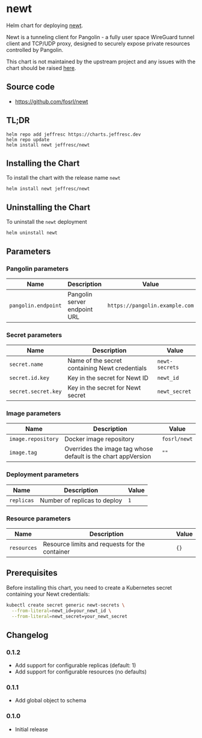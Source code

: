 # newt

Helm chart for deploying [newt](https://github.com/fosrl/newt).

Newt is a tunneling client for Pangolin - a fully user space WireGuard tunnel client and TCP/UDP proxy, designed to securely expose private resources controlled by Pangolin.

This chart is not maintained by the upstream project and any issues with the chart should be raised [here](https://github.com/JeffResc/charts/issues/new).

## Source code

- https://github.com/fosrl/newt

## TL;DR
```
helm repo add jeffresc https://charts.jeffresc.dev
helm repo update
helm install newt jeffresc/newt
```

## Installing the Chart
To install the chart with the release name `newt`
```
helm install newt jeffresc/newt
```

## Uninstalling the Chart
To uninstall the `newt` deployment
```
helm uninstall newt
```

## Parameters

### Pangolin parameters

| Name                | Description                        | Value                             |
| ------------------- | ---------------------------------- | --------------------------------- |
| `pangolin.endpoint` | Pangolin server endpoint URL       | `https://pangolin.example.com`    |

### Secret parameters

| Name               | Description                              | Value            |
| ------------------ | ---------------------------------------- | ---------------- |
| `secret.name`      | Name of the secret containing Newt credentials | `newt-secrets`   |
| `secret.id.key`    | Key in the secret for Newt ID           | `newt_id`        |
| `secret.secret.key`| Key in the secret for Newt secret       | `newt_secret`    |

### Image parameters

| Name               | Description                                                   | Value          |
| ------------------ | ------------------------------------------------------------- | -------------- |
| `image.repository` | Docker image repository                                       | `fosrl/newt`   |
| `image.tag`        | Overrides the image tag whose default is the chart appVersion | `""`           |

### Deployment parameters

| Name       | Description                   | Value |
| ---------- | ----------------------------- | ----- |
| `replicas` | Number of replicas to deploy  | `1`   |

### Resource parameters

| Name        | Description                                   | Value |
| ----------- | --------------------------------------------- | ----- |
| `resources` | Resource limits and requests for the container | `{}`  |

## Prerequisites

Before installing this chart, you need to create a Kubernetes secret containing your Newt credentials:

```bash
kubectl create secret generic newt-secrets \
  --from-literal=newt_id=your_newt_id \
  --from-literal=newt_secret=your_newt_secret
```

## Changelog

### 0.1.2
- Add support for configurable replicas (default: 1)
- Add support for configurable resources (no defaults)

### 0.1.1
- Add global object to schema

### 0.1.0
- Initial release
